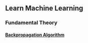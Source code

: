 ## Learn Machine Learning

### Fundamental Theory

#### [Backpropagation Algorithm](theory/back-prop.md)
